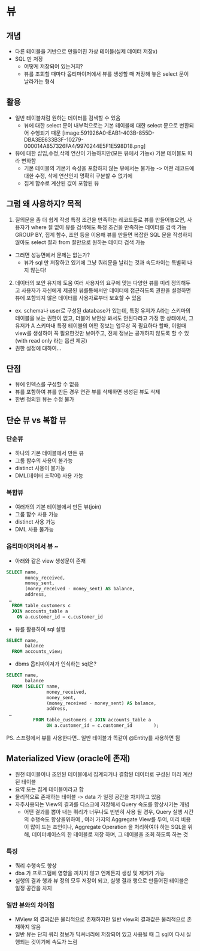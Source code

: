 # 뷰
## 개념
* 다른 테이블을 기반으로 만들어진 가상 테이블(실제 데이터 저장x)
* SQL 만 저장 
	* 어떻게 저장되어 있는거지? 
	* 뷰를 조회할 때마다 옵티마이저에서 뷰를 생성할 때 저장해 놓은 select 문이 날라가는 형식
## 활용
* 일반 테이블처럼 원하는 데이터를 검색할 수 있음
	* 뷰에 대한 select 문이 내부적으로는 기본 테이블에 대한 select 문으로 변환되어 수행되기 때문 
[image:591926A0-EAB1-403B-855D-DBA3EE633B3F-10279-000014A857326FA4/9970244E5F1E598D18.png]
* 뷰에 대한 삽입,수정,삭제 연산이 가능하지만(모든 뷰에서 가능x) 기본 테이블도 따라 변화함 
	* 기본 테이블의 기본키 속성을 포함하지 않는 뷰에서는 불가능 -> 어떤 레코드에 대한 수정, 삭제 연산인지 명확히 구분할 수 없기에 
	* 집계 함수로 계산된 값이 포함된 뷰 
## 그럼 왜 사용하지? 목적
1. 질의문을 좀 더 쉽게 작성
특정 조건을 만족하는 레코드들로 뷰를 만들어놓으면, 사용자가 where 절 없이 뷰를 검색해도 특정 조건을 만족하는 데이터를 검색 가능 
GROUP BY, 집계 함수, 조인 등을 이용해 뷰를 만들면 복잡한 SQL 문을 작성하지 않아도 select 절과 from 절만으로 원하는 데이터 검색 가능
* 그러면 성능면에서 문제는 없는가?
	* 뷰가 sql 만 저장하고 있기에 그냥 쿼리문을 날리는 것과 속도차이는 특별히 나지 않는다! 
2. 데이터의 보안 유지에 도움
여러 사용자의 요구에 맞는 다양한 뷰를 미리 정의해두고 사용자가 자신에게 제공된 뷰를통해서만 데이터에 접근하도록 권한을 설정하면 뷰에 포함되지 않은 데이터를 사용자로부터 보호할 수 있음
* ex. schema나 user로 구성된 database가 있는데, 특정 유저가 A라는 스키마의 테이블을 보는 권한이 없고, 더불어 보안상 봐서도 안된다라고 가정 한 상태에서, 그 유저가 A 스키마내 특정 테이블의 어떤 정보는 업무상 꼭 필요하다 할때, 이럴때 view를 생성하여 꼭 필요한것만 보여주고, 전체 정보는 공개하지 않도록 할 수 있 (with read only 라는 옵션 제공) 
* 권한 설정에 대하여…
## 단점
* 뷰에 인덱스를 구성할 수 없음
* 뷰를 포함하여 뷰를 만든 경우 연관 뷰를 삭제하면 생성된 뷰도 삭제
* 한번 정의된 뷰는 수정 불가 
## 단순 뷰 vs 복합 뷰
### 단순뷰
* 하나의 기본 테이블에서 만든 뷰
* 그룹 함수의 사용이 불가능 
* distinct 사용이 불가능
* DML(데이터 조작어) 사용 가능 
### 복합뷰
* 여러개의 기본 테이블에서 만든 뷰(join)
* 그룹 함수 사용 가능
* distinct 사용 가능 
* DML 사용 불가능
### 옵티마이저에서 뷰 ~ 
* 아래와 같은 view 생성문이 존재
```sql
SELECT name,
       money_received,
       money_sent,
       (money_received - money_sent) AS balance,
       address,
 …
  FROM table_customers c
  JOIN accounts_table a
    ON a.customer_id = c.customer_id
```
* 뷰를 활용하여 sql 실행
```sql
SELECT name,
       balance
  FROM accounts_view;
```
* dbms 옵티마이저가 인식하는 sql은? 
```sql
SELECT name,
       balance
  FROM (SELECT name,
               money_received,
               money_sent,
               (money_received - money_sent) AS balance,
               address,
 …
          FROM table_customers c JOIN accounts_table a
               ON a.customer_id = c.customer_id        );
```
PS. 스프링에서 뷰를 사용한다면.. 일반 테이블과 똑같이 @Entity를 사용하면 됨 
## Materialized View (oracle에 존재) 
* 원천 테이블이나 조인된 테이블에서 집계되거나 결합된 데이터로 구성된 미리 계산된 테이블 
* 요약 또는 집계 테이블이라고 함 
* 물리적으로 존재하는 테이블 -> data 가 일정 공간을 차지하고 있음 
* 자주사용되는 View의 결과를 디스크에 저장해서 Query 속도를 향상시키는 개념
	*  어떤 결과를 뽑아 내는 쿼리가 너무나도 빈번히 사용 될 경우, Query 실행 시간의 수행속도 향상을위하여 , 여러 가지의 Aggregate View를 두어, 미리 비용이 많이 드는 조인이나, Aggregate Operation 을 처리하여야 하는 SQL을 위해, 데이터베이스의 한 테이블로 저장 하며, 그 테이블을 조회 하도록 하는 것
### 특징 
* 쿼리 수행속도 향상
* dba 가 프로그램에 영향을 끼치지 않고 언제든지 생성 및 제거가 가능 
* 실행의 결과 행과 뷰 정의 모두 저장이 되고, 실행 결과 행으로 만들어진 테이블은 일정 공간을 차지
### 일반 뷰와의 차이점
* MView 의 결과값은 물리적으로 존재하지만 일반 view의 결과값은 물리적으로 존재하지 않음
* 일반 뷰는 단지 쿼리 정보가 딕셔너리에 저장되어 있고 사용될 때 그 sql이 다시 실행되는 것이기에 속도가 느림 

